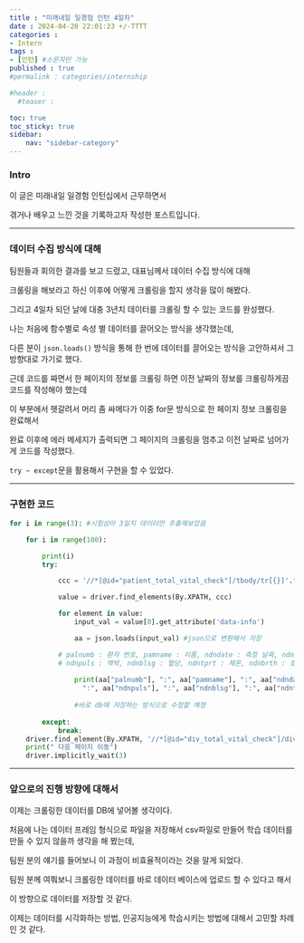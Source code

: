 ```yaml
---
title : "미래내일 일경험 인턴 4일차"
date : 2024-04-20 22:01:23 +/-TTTT
categories : 
- Intern
tags : 
- [인턴] #소문자만 가능
published : true
#permalink : categories/internship

#header :
  #teaser : 

toc: true
toc_sticky: true
sidebar:
    nav: "sidebar-category"
---
```


### Intro

이 글은 미래내일 일경험 인턴십에서 근무하면서

겪거나 배우고 느낀 것을 기록하고자 작성한 포스트입니다.

* * *

### 데이터 수집 방식에 대해

팀원들과 회의한 결과를 보고 드렸고, 대표님께서 데이터 수집 방식에 대해

크롤링을 해보라고 하신 이후에 어떻게 크롤링을 할지 생각을 많이 해봤다.

그리고 4일차 되던 날에 대충 3년치 데이터를 크롤링 할 수 있는 코드를 완성했다.

나는 처음에 함수별로 속성 별 데이터를 끌어오는 방식을 생각했는데,

다른 분이 `json.loads()` 방식을 통해 한 번에 데이터를 끌어오는 방식을 고안하셔서 그 방향대로 가기로 했다.

근데 코드를 짜면서 한 페이지의 정보를 크롤링 하면 이전 날짜의 정보를 크롤링하게끔 코드를 작성해야 했는데

이 부분에서 헷갈려서 머리 좀 싸메다가 이중 for문 방식으로 한 페이지 정보 크롤링을 완료해서 

완료 이후에 에러 메세지가 출력되면 그 페이지의 크롤링을 멈추고 이전 날짜로 넘어가게 코드를 작성했다.

`try ~ except`문을 활용해서 구현을 할 수 있었다.

* * *

### 구현한 코드

```python
for i in range(3): #시험삼아 3일치 데이터만 추출해보았음

    for i in range(100):

        print(i)
        try:

            ccc = '//*[@id="patient_total_vital_check"]/tbody/tr[{}]'.format(i)  # 환자 정보

            value = driver.find_elements(By.XPATH, ccc)

            for element in value:
                input_val = value[0].get_attribute('data-info')

                aa = json.loads(input_val) #json으로 변환해서 저장

            # palnumb : 환자 번호, pamname : 이름, ndndate : 측정 날짜, ndnbphg : 수축기 혈압, ndnbplw : 아완기 혈압
            # ndnpuls : 맥박, ndnblsg : 혈당, ndntprt : 체온, ndnbrth : 호흡, ndnwght : 체중
                
                print(aa["palnumb"], ":", aa["pamname"], ":", aa["ndndate"], ":", aa["ndnbphg"], ":", aa["ndnbplw"],
                  ":", aa["ndnpuls"], ":", aa["ndnblsg"], ":", aa["ndntprt"], ":", aa["ndnbrth"], ":", aa["ndnwght"])
                
                #바로 db에 저장하는 방식으로 수정할 예정
                    
        except:
            break;
    driver.find_element(By.XPATH, '//*[@id="div_total_vital_check"]/div[2]/div/div[5]/div[1]/span[1]').click()
    print(" 다음 페이지 이동")
    driver.implicitly_wait(3)
```

* * *

### 앞으로의 진행 방향에 대해서 

이제는 크롤링한 데이터를 DB에 넣어볼 생각이다.

처음에 나는 데이터 프레임 형식으로 파일을 저장해서 csv파일로 만들어 학습 데이터를 만들 수 있지 않을까 생각을 해 봤는데,

팀원 분의 얘기를 들어보니 이 과정이 비효율적이라는 것을 알게 되었다.

팀원 분께 여쭤보니 크롤링한 데이터를 바로 데이터 베이스에 업로드 할 수 있다고 해서 

이 방향으로 데이터를 저장할 것 같다.

이제는 데이터를 시각화하는 방법, 인공지능에게 학습시키는 방법에 대해서 고민할 차례인 것 같다. 

&nbsp;